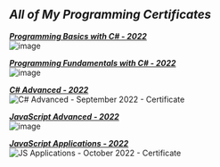 ## *All of My Programming Certificates* ##

[***Programming Basics with C# - 2022***](https://github.com/JacksonJS12/Certificates/files/8502232/Programming.Basics.-.January.2022.-.Certificate.pdf)</br>
![image](https://user-images.githubusercontent.com/99989417/173139966-b10edbf0-2e48-4707-a7d3-03e2c091fd0e.png)

[***Programming Fundamentals with C# - 2022***](https://github.com/JacksonJS12/Certificates/files/8502234/Programming.Fundamentals.with.C.-.January.2022.-.Certificate.pdf)</br>
![image](https://user-images.githubusercontent.com/99989417/173140107-78222648-7417-4283-9279-6455c626cc20.png)

[***C# Advanced - 2022***](https://github.com/JacksonJS12/Certificates/blob/main/C%23%20Advanced%20-%20September%202022%20-%20Certificate.pdf)</br>
![C# Advanced - September 2022 - Certificate](https://user-images.githubusercontent.com/99989417/208267658-d264b9f6-4066-4077-8171-20fb73f6dc69.jpeg)

[***JavaScript Advanced - 2022***](https://github.com/JacksonJS12/Certificates/blob/main/JS%20Advanced%20-%20September%202022%20-%20Certificate.pdf) </br>
![image](https://user-images.githubusercontent.com/99989417/198353708-f29a4898-b388-4ef7-bc11-a2f2ea7fe3df.png)

[***JavaScript Applications - 2022***](https://github.com/JacksonJS12/Certificates/blob/main/JS%20Applications%20-%20October%202022%20-%20Certificate.pdf)</br>
![JS Applications - October 2022 - Certificate](https://user-images.githubusercontent.com/99989417/208267662-c82c358e-8c08-4f51-8a00-f387afc74a77.jpeg)

